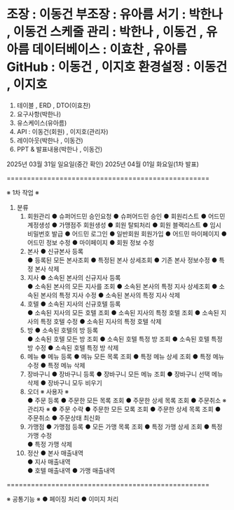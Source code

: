 조장 : 이동건
부조장 : 유아름
서기 : 박한나 , 이동건
스케줄 관리 : 박한나 , 이동건 , 유아름
데이터베이스 : 이효찬 , 유아름
GitHub : 이동건 , 이지호
환경설정 : 이동건 , 이지호
==================================================

1. 테이블 , ERD , DTO(이효찬)
2. 요구사항(박한나)
3. 유스케이스(유아름)
4. API : 이동건(회원) , 이지호(관리자)
5. 레이아웃(박한나 , 이동건)
6. PPT & 발표내용(박한나 , 이동건)

2025년 03월 31일 일요일(중간 확인)
2025년 04월 01일 화요일(1차 발표)

==================================================

※ 1차 작업 ※
1. 분류
   1. 회원관리
      ● 슈퍼어드민 승인요청 
      ● 슈퍼어드민 승인 
      ● 회원리스트 
      ● 어드민 계정생성 
      ● 가맹점주 회원생성 
      ● 회원 탈퇴처리 
      ● 회원 블랙리스트 
      ● 임시 비밀번호 발급 
      ● 어드민 로그인 
      ● 일반회원 회원가입 
      ● 어드민 마이페이지 
      ● 어드민 정보 수정 
      ● 마이페이지 
      ● 회원 정보 수정 
   2. 본사
      ● 신규본사 등록  
      ● 등록된 모든 본사조회
      ● 특정된 본사 상세조회
      ● 기존 본사 정보수정
      ● 특정 본사 삭제
   3. 지사
      ● 소속된 본사의 신규지사 등록  
      ● 소속된 본사의 모든 지사를 조회
      ● 소속된 본사의 특정 지사 상세조회
      ● 소속된 본사의 특정 지사 수정
      ● 소속된 본사의 특정 지사 삭제
   4. 호텔
      ● 소속된 지사의 신규호텔 등록  
      ● 소속된 지사의 모든 호텔 조회
      ● 소속된 지사의 특정 호텔 조회
      ● 소속된 지사의 특정 호텔 수정
      ● 소속된 지사의 특정 호텔 삭제
   5. 방
      ● 소속된 호텔의 방 등록  
      ● 소속된 호텔 모든 방 조회
      ● 소속된 호텔 특정 방 조회
      ● 소속된 호텔 특정 방 수정
      ● 소속된 호텔 특정 방 삭제
   6. 메뉴
      ● 메뉴 등록
      ● 메뉴 모든 목록 조회
      ● 특정 메뉴 상세 조회
      ● 특정 메뉴 수정
      ● 특정 메뉴 삭제  
   7. 장바구니
      ● 장바구니 등록
      ● 장바구니 모든 메뉴 조회
      ● 장바구니 선택 메뉴 삭제
      ● 장바구니 모두 비우기
   8. 오더
      ※ 사용자 ※  
      ● 주문 등록
      ● 주문한 모든 목록 조회
      ● 주문한 상세 목록 조회
      ● 주문취소
      ※ 관리자 ※
      ● 주문 수락
      ● 주문한 모든 모록 조회
      ● 주문한 상세 목록 조회
      ● 주문취소
      ● 주문상태 최신화
   9. 가맹점
      ● 가맹점 등록
      ● 모든 가맹 목록 조회
      ● 특정 가맹 상세 조회
      ● 특정 가맹 수정  
      ● 특정 가맹 삭제  
   10. 정산
      ● 본사 매출내역  
      ● 지사 매출내역  
      ● 호텔 매출내역
      ● 가맹 매출내역

==================================================

※ 공통기능 ※
   ● 페이징 처리
   ● 이미지 처리